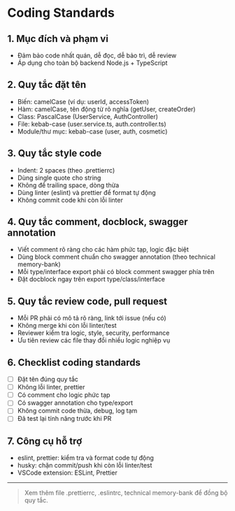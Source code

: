 # Coding Standards

## 1. Mục đích và phạm vi
- Đảm bảo code nhất quán, dễ đọc, dễ bảo trì, dễ review
- Áp dụng cho toàn bộ backend Node.js + TypeScript

## 2. Quy tắc đặt tên
- Biến: camelCase (ví dụ: userId, accessToken)
- Hàm: camelCase, tên động từ rõ nghĩa (getUser, createOrder)
- Class: PascalCase (UserService, AuthController)
- File: kebab-case (user.service.ts, auth.controller.ts)
- Module/thư mục: kebab-case (user, auth, cosmetic)

## 3. Quy tắc style code
- Indent: 2 spaces (theo .prettierrc)
- Dùng single quote cho string
- Không để trailing space, dòng thừa
- Dùng linter (eslint) và prettier để format tự động
- Không commit code khi còn lỗi linter

## 4. Quy tắc comment, docblock, swagger annotation
- Viết comment rõ ràng cho các hàm phức tạp, logic đặc biệt
- Dùng block comment chuẩn cho swagger annotation (theo technical memory-bank)
- Mỗi type/interface export phải có block comment swagger phía trên
- Đặt docblock ngay trên export type/class/interface

## 5. Quy tắc review code, pull request
- Mỗi PR phải có mô tả rõ ràng, link tới issue (nếu có)
- Không merge khi còn lỗi linter/test
- Reviewer kiểm tra logic, style, security, performance
- Ưu tiên review các file thay đổi nhiều logic nghiệp vụ

## 6. Checklist coding standards
- [ ] Đặt tên đúng quy tắc
- [ ] Không lỗi linter, prettier
- [ ] Có comment cho logic phức tạp
- [ ] Có swagger annotation cho type/export
- [ ] Không commit code thừa, debug, log tạm
- [ ] Đã test lại tính năng trước khi PR

## 7. Công cụ hỗ trợ
- eslint, prettier: kiểm tra và format code tự động
- husky: chặn commit/push khi còn lỗi linter/test
- VSCode extension: ESLint, Prettier

---
> Xem thêm file .prettierrc, .eslintrc, technical memory-bank để đồng bộ quy tắc. 
